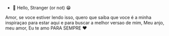 - 👋 Hello, Stranger (or not) 😁

Amor, se voce estiver lendo isso, quero que saiba que voce é a minha inspiraçao para estar aqui e para buscar a melhor versao de mim, Meu anjo, meu amor, Eu te amo PARA SEMPRE ❤

